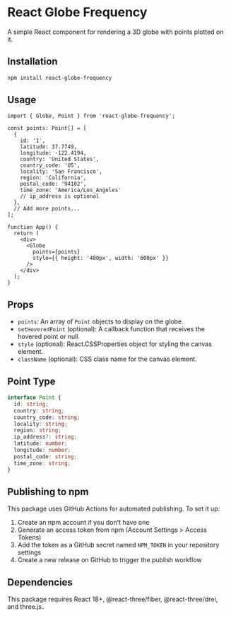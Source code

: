 # React Globe Frequency

A simple React component for rendering a 3D globe with points plotted on it.

## Installation

```bash
npm install react-globe-frequency
```

## Usage

```tsx
import { Globe, Point } from 'react-globe-frequency';

const points: Point[] = [
  {
    id: '1',
    latitude: 37.7749,
    longitude: -122.4194,
    country: 'United States',
    country_code: 'US',
    locality: 'San Francisco',
    region: 'California',
    postal_code: '94102',
    time_zone: 'America/Los_Angeles'
    // ip_address is optional
  },
  // Add more points...
];

function App() {
  return (
    <div>
      <Globe 
        points={points} 
        style={{ height: '400px', width: '600px' }}
      />
    </div>
  );
}
```

## Props

- `points`: An array of `Point` objects to display on the globe.
- `setHoveredPoint` (optional): A callback function that receives the hovered point or null.
- `style` (optional): React.CSSProperties object for styling the canvas element.
- `className` (optional): CSS class name for the canvas element.

## Point Type

```ts
interface Point {
  id: string;
  country: string;
  country_code: string;
  locality: string;
  region: string;
  ip_address?: string;
  latitude: number;
  longitude: number;
  postal_code: string;
  time_zone: string;
}
```

## Publishing to npm

This package uses GitHub Actions for automated publishing. To set it up:

1. Create an npm account if you don't have one
2. Generate an access token from npm (Account Settings > Access Tokens)
3. Add the token as a GitHub secret named `NPM_TOKEN` in your repository settings
4. Create a new release on GitHub to trigger the publish workflow

## Dependencies

This package requires React 18+, @react-three/fiber, @react-three/drei, and three.js.
